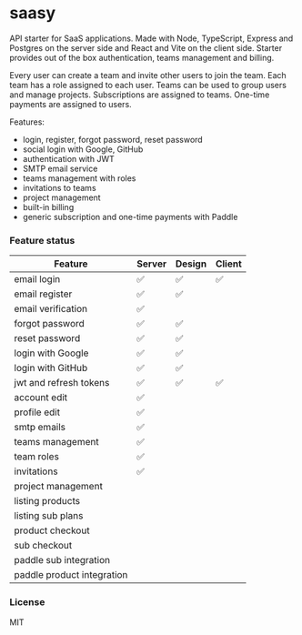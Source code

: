 # saasy

API starter for SaaS applications. Made with Node, TypeScript, Express and Postgres on the server side and React and Vite on the client side. 
Starter provides out of the box authentication, teams management and billing.

Every user can create a team and invite other users to join the team. Each team has a role assigned to each user.
Teams can be used to group users and manage projects. Subscriptions are assigned to teams. One-time payments are assigned to users.

Features:
* login, register, forgot password, reset password
* social login with Google, GitHub
* authentication with JWT
* SMTP email service
* teams management with roles
* invitations to teams
* project management
* built-in billing
* generic subscription and one-time payments with Paddle

### Feature status

| Feature                    	     | Server 	| Design 	| Client 	 |
|----------------------------------|--------	|--------	|----------|
| email login                	     | ✅      	| ✅      	| ✅      	 |
| email register             	     | ✅      	| ✅      	| 	      |
| email verification             	 | ✅      	|       	| 	      |
| forgot password            	     | ✅      	| ✅      	| 	        |
| reset password             	     | ✅      	| ✅      	| 	        |
| login with Google          	     | ✅      	| ✅      	| 	        |
| login with GitHub          	     | ✅      	| ✅      	| 	        |
| jwt and refresh tokens     	     | ✅      	| ✅      	| ✅      	 |
| account edit               	     | ✅      	|        	| 	        |
| profile edit               	     | ✅      	|        	| 	        |
| smtp emails                	     | ✅      	|        	| 	        |
| teams management           	     | ✅      	|        	| 	        |
| team roles                 	     | ✅      	|        	| 	        |
| invitations                	     | ✅      	|        	| 	        |
| project management         	     |        	|        	| 	        |
| listing products           	     |        	|        	| 	        |
| listing sub plans          	     |        	|        	| 	        |
| product checkout           	     |        	|        	| 	        |
| sub checkout               	     |        	|        	| 	        |
| paddle sub integration     	     |        	|        	| 	        |
| paddle product integration 	     |        	|        	| 	        |

### License
MIT